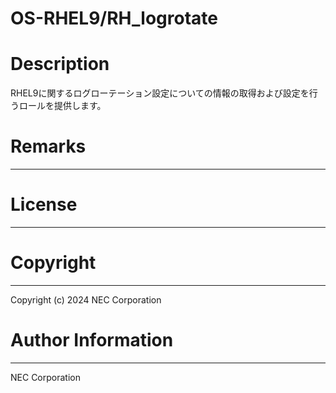OS-RHEL9/RH_logrotate
=======================================================
# Description
RHEL9に関するログローテーション設定についての情報の取得および設定を行うロールを提供します。

# Remarks
-------

# License
-------

# Copyright
---------
Copyright (c) 2024 NEC Corporation

# Author Information
------------------
NEC Corporation
